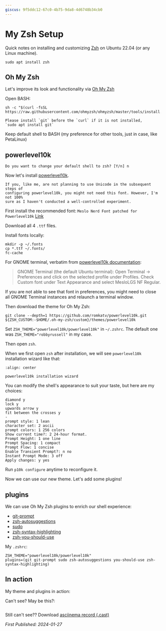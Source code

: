 ```yaml
---
giscus: 9f5ddc12-67c0-4b75-9da8-4d6748b34cb0
---
```


# My Zsh Setup

Quick notes on installing and customizing [Zsh](https://www.zsh.org/) on Ubuntu
22.04 (or any Linux machine).

```console
sudo apt install zsh
```

## Oh My Zsh

Let's improve its look and functionality via [Oh My Zsh](https://ohmyz.sh)

Open BASH:

```console
sh -c "$(curl -fsSL https://raw.githubusercontent.com/ohmyzsh/ohmyzsh/master/tools/install.sh)"
```

```{note}
Please install `git` before the `curl` if it is not installed,
`sudo apt install git`
```

Keep default shell to BASH (my preference for other tools, just in case, like
PetaLinux)

## powerlevel10k

```text
Do you want to change your default shell to zsh? [Y/n] n
```

Now let's install [powerlevel10k](https://github.com/romkatv/powerlevel10k).

```{note}
If you, like me, are not planning to use Unicode in the subsequent steps of
configuring powerlevel10k, you might not need this font. However, I'm not 100%
sure as I haven't conducted a well-controlled experiment.
```

First install the recommended font: `Meslo Nerd Font patched for Powerlevel10k`
[Link](https://github.com/romkatv/powerlevel10k#meslo-nerd-font-patched-for-powerlevel10k)

Download all 4 `.ttf` files.

Install fonts locally:

```console
mkdir -p ~/.fonts
cp *.ttf ~/.fonts/
fc-cache
```

For GNOME terminal, verbatim from
[powerlevel10k documentation](https://github.com/romkatv/powerlevel10k#manual-font-installation):

> GNOME Terminal (the default Ubuntu terminal): Open Terminal → Preferences and
> click on the selected profile under Profiles. Check Custom font under Text
> Appearance and select MesloLGS NF Regular.

If you are not able to see that font in preferences, you might need to close all
GNOME Terminal instances and relaunch a terminal window.

Then download the theme for Oh My Zsh:

```console
git clone --depth=1 https://github.com/romkatv/powerlevel10k.git ${ZSH_CUSTOM:-$HOME/.oh-my-zsh/custom}/themes/powerlevel10k
```

Set `ZSH_THEME="powerlevel10k/powerlevel10k"` in `~/.zshrc`. The default one
was `ZSH_THEME="robbyrussell"` in my case.

Then open `zsh`.

When we first open `zsh` after installation, we will see `powerlevel10k`
installation wizard like that:

```{figure} assets/zsh-1.png
:align: center

powerlevel10k installation wizard
```

You can modify the shell's appearance to suit your taste, but here are my
choices:

```text
diamond y
lock y
upwards arrow y
fit between the crosses y
-
prompt style: 1 lean
character set: 2 ascii
prompt colors: 1 256 colors
Show current time?: 2 24-hour format.
Prompt Height: 1 one line
Prompt Spacing: 1 compact
Prompt Flow: 1 concise
Enable Transient Prompt?: n no
Instant Prompt Mode: 3 off
Apply changes: y yes
```

Run `p10k configure` anytime to reconfigure it.

Now we can use our new theme. Let's add some plugins!

## plugins

We can use Oh My Zsh plugins to enrich our shell experience:

- [git-prompt](https://github.com/ohmyzsh/ohmyzsh/tree/master/plugins/git-prompt)
- [zsh-autosuggestions](https://github.com/zsh-users/zsh-autosuggestions/blob/master/INSTALL.md#oh-my-zsh)
- [sudo](https://github.com/ohmyzsh/ohmyzsh/tree/master/plugins/sudo)
- [zsh-syntax-highlighting](https://github.com/zsh-users/zsh-syntax-highlighting/blob/master/INSTALL.md#oh-my-zsh)
- [zsh-you-should-use](https://github.com/MichaelAquilina/zsh-you-should-use#installation)

My `.zshrc`:

```text
ZSH_THEME="powerlevel10k/powerlevel10k"
plugins=(git git-prompt sudo zsh-autosuggestions you-should-use zsh-syntax-highlighting)
```

## In action

My theme and plugins in action:

<!-- markdownlint-disable-next-line -->
<script async id="asciicast-633779" src="https://asciinema.org/a/633779.js"></script>

Can't see? May be this?:

```{asciinema} /assets/asciinema/zsh.cast
```

Still can't see?? Download
[asciinema record (.cast)](/extra/assets/asciinema/zsh.cast)

*First Published: 2024-01-27*
